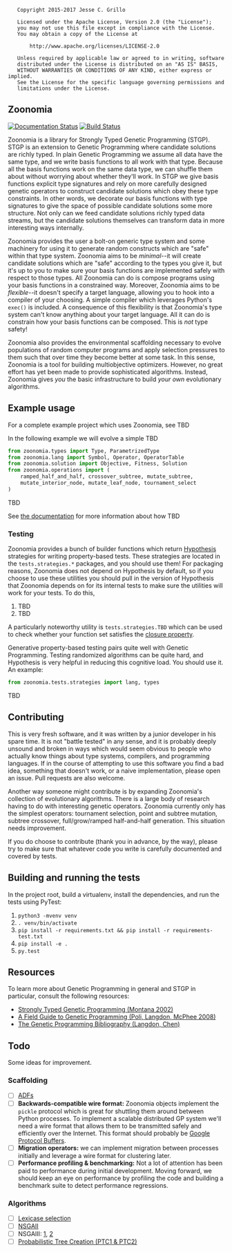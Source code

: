 ```
   Copyright 2015-2017 Jesse C. Grillo

   Licensed under the Apache License, Version 2.0 (the "License");
   you may not use this file except in compliance with the License.
   You may obtain a copy of the License at

       http://www.apache.org/licenses/LICENSE-2.0

   Unless required by applicable law or agreed to in writing, software
   distributed under the License is distributed on an "AS IS" BASIS,
   WITHOUT WARRANTIES OR CONDITIONS OF ANY KIND, either express or implied.
   See the License for the specific language governing permissions and
   limitations under the License.
```

## Zoonomia

[![Documentation Status](https://readthedocs.org/projects/zoonomia/badge/?version=latest)](https://zoonomia.readthedocs.org/en/latest/?badge=latest) [![Build Status](https://travis-ci.org/jgrillo/zoonomia.svg)](https://travis-ci.org/jgrillo/zoonomia)

> 
>

Zoonomia is a library for Strongly Typed Genetic Programming (STGP). STGP is an
extension to Genetic Programming where candidate solutions are richly typed. In 
plain Genetic Programming we assume all data have the same type, and we write 
basis functions to all work with that type. Because all the basis functions work 
on the same data type, we can shuffle them about without worrying about whether 
they'll work. In STGP we give basis functions explicit type signatures and rely 
on more carefully designed genetic operators to construct candidate solutions 
which obey these type constraints. In other words, we decorate our basis 
functions with type signatures to give the space of possible candidate solutions 
some more structure. Not only can we feed candidate solutions richly typed data 
streams, but the candidate solutions themselves can transform data in more 
interesting ways internally.

Zoonomia provides the user a bolt-on generic type system and some machinery for
using it to generate random constructs which are "safe" within that type system. 
Zoonomia aims to be *minimal*--it will create candidate solutions which are 
"safe" according to the types you give it, but it's up to you to make sure your 
basis functions are implemented safely with respect to those types. All Zoonomia 
can do is compose programs using your basis functions in a constrained way. 
Moreover, Zoonomia aims to be *flexible*--it doesn't specify a target language, 
allowing you to hook into a compiler of your choosing. A simple compiler which 
leverages Python's `exec()` is included. A consequence of this flexibility is 
that Zoonomia's type system can't know anything about your target language. All 
it can do is constrain how your basis functions can be composed. This is *not* 
type safety!

Zoonomia also provides the environmental scaffolding necessary to evolve 
populations of random computer programs and apply selection pressures to them 
such that over time they become better at some task. In this sense, Zoonomia is 
a tool for building multiobjective optimizers. However, no great effort has yet 
been made to provide sophisticated algorithms. Instead, Zoonomia gives *you* the 
basic infrastructure to build *your own* evolutionary algorithms.

## Example usage

For a complete example project which uses Zoonomia, see TBD

In the following example we will evolve a simple TBD

```python
from zoonomia.types import Type, ParametrizedType
from zoonomia.lang import Symbol, Operator, OperatorTable
from zoonomia.solution import Objective, Fitness, Solution 
from zoonomia.operations import (
    ramped_half_and_half, crossover_subtree, mutate_subtree, 
    mutate_interior_node, mutate_leaf_node, tournament_select
)
```
TBD

See [the documentation](http://zoonomia.readthedocs.org/en/latest/) for more 
information about how TBD 

### Testing

Zoonomia provides a bunch of builder functions which return 
[Hypothesis](http://hypothesis.works) strategies for writing property-based 
tests. These strategies are located in the `tests.strategies.*` packages, and 
you should use them! For packaging reasons, Zoonomia does not depend on 
Hypothesis by default, so if you choose to use these utilities you should pull 
in the version of Hypothesis that Zoonomia depends on for its internal tests to
make sure the utilities will work for your tests. To do this, 

1. TBD
2. TBD

A particularly noteworthy utility is `tests.strategies.TBD` which can be used to
check whether your function set satisfies the 
[closure property](http://cswww.essex.ac.uk/staff/poli/gp-field-guide/32Step2FunctionSet.html).

Generative property-based testing pairs quite well with Genetic Programming. 
Testing randomized algorithms can be quite hard, and Hypothesis is very helpful
in reducing this cognitive load. You should use it. An example:

```python
from zoonomia.tests.strategies import lang, types

```
TBD

## Contributing

This is very fresh software, and it was written by a junior developer in his 
spare time. It is not "battle tested" in any sense, and it is probably deeply 
unsound and broken in ways which would seem obvious to people who actually know 
things about type systems, compilers, and programming languages. If in the 
course of attempting to use this software you find a bad idea, something that 
doesn't work, or a naive implementation, please open an issue. Pull requests are 
also welcome.

Another way someone might contribute is by expanding Zoonomia's collection of 
evolutionary algorithms. There is a large body of research having to do with 
interesting genetic operators. Zoonomia currently only has the simplest 
operators: tournament selection, point and subtree mutation, subtree crossover, 
full/grow/ramped half-and-half generation. This situation needs improvement. 

If you do choose to contribute (thank you in advance, by the way), please try to 
make sure that whatever code you write is carefully documented and covered by 
tests.

## Building and running the tests

In the project root, build a virtualenv, install the dependencies, and run the
tests using PyTest:

1. `python3 -mvenv venv`
2. `. venv/bin/activate`
3. `pip install -r requirements.txt && pip install -r requirements-test.txt`
4. `pip install -e .`
5. `py.test`

## Resources

To learn more about Genetic Programming in general and STGP in particular, 
consult the following resources:

* [Strongly Typed Genetic Programming (Montana 2002)](http://davidmontana.net/papers/stgp.pdf)
* [A Field Guide to Genetic Programming (Poli, Langdon, McPhee 2008)](http://cswww.essex.ac.uk/staff/rpoli/gp-field-guide/)
* [The Genetic Programming Bibliography (Langdon, Chen)](http://www.cs.bham.ac.uk/~wbl/biblio/)

## Todo

Some ideas for improvement.

### Scaffolding

- [ ] [ADFs](http://cswww.essex.ac.uk/staff/rpoli/gp-field-guide/61EvolvingModularandHierarchicalStructures.html#12_1)
- [ ] **Backwards-compatible wire format:** Zoonomia objects implement the 
      `pickle` protocol which is great for shuttling them around between Python 
      processes. To implement a scalable distributed GP system we'll need a wire 
      format that allows them to be transmitted safely and efficiently over the 
      Internet. This format should probably be 
      [Google Protocol Buffers](https://developers.google.com/protocol-buffers/docs/pythontutorial).
- [ ] **Migration operators:** we can implement migration between processes 
      initially and leverage a wire format for clustering later.
- [ ] **Performance profiling & benchmarking:** Not a lot of attention has been
      paid to performance during initial development. Moving forward, we should
      keep an eye on performance by profiling the code and building a benchmark 
      suite to detect performance regressions.

### Algorithms

- [ ] [Lexicase selection](https://push-language.hampshire.edu/t/lexicase-selection/90)
- [ ] [NSGAII](https://www.iitk.ac.in/kangal/Deb_NSGA-II.pdf)
- [ ] NSGAIII: [1](http://www.egr.msu.edu/~kdeb/papers/k2012009.pdf), [2](http://www.egr.msu.edu/~kdeb/papers/k2012010.pdf)
- [ ] [Probabilistic Tree Creation (PTC1 & PTC2)](https://cs.gmu.edu/~sean/papers/thesis2p.pdf)

